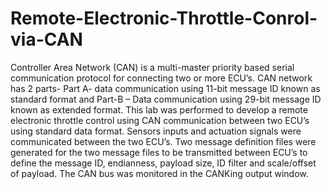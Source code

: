 # Remote-Electronic-Throttle-Conrol-via-CAN
Controller Area Network (CAN) is a multi-master priority based serial communication protocol for connecting two or more ECU’s. CAN network has 2 parts- Part A- data communication using 11-bit message ID known as standard format and Part-B – Data communication using 29-bit message ID known as extended format. This lab was performed to develop a remote electronic throttle control using CAN communication between two ECU’s using standard data format. Sensors inputs and actuation signals were communicated between the two ECU’s. Two message definition files were generated for the two message files to be transmitted between ECU’s to define the message ID, endianness, payload size, ID filter and scale/offset of payload. The CAN bus was monitored in the CANKing output window.
